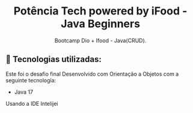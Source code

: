 <h1 align="center">Potência Tech powered by iFood - Java Beginners</h1>


<p align="center">Bootcamp Dio + Ifood - Java(CRUD). </p>






## :rocket: Tecnologias utilizadas:

Este foi o desafio final Desenvolvido com Orientação a Objetos com a seguinte tecnologia:

- Java 17

Usando a IDE Intelijei


